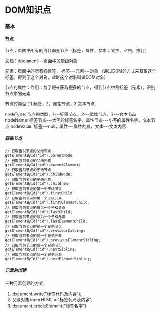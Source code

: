 <!--
 * @Description: In User Settings Edit
 * @Author: your name
 * @Date: 2019-11-21 22:06:00
 * @LastEditTime: 2019-11-21 22:25:09
 * @LastEditors: Please set LastEditors
 -->

# DOM知识点

### 基本

#### 节点

节点：页面中所有的内容都是节点（标签，属性，文本：文字，空格，换行）

文档：document---页面中的顶级对象

元素：页面中的所有的标签， 标签---元素---对象 （通过DOM的方式来获取这个标签，得到了这个对象，此时这个对象叫做DOM对象）

节点的属性：作用：为了将来获取更多的节点，得到节点中的标签（元素），识别节点中的元素

节点的类型：1.标签，2，属性节点，3.文本节点

nodeType: 节点的类型，1---标签节点，2---属性节点，3---文本节点
nodeName: 标签节点---大写的标签名字，属性节点---小写的属性名字，文本节点
nodeValue: 标签---null，属性---属性的值，文本---文本内容

##### 获取节点
```
// 获取当前节点的父级节点
getElementById("id").parentNode;
// 获取当前节点的父级元素
getElementById("id").parentElement;
// 获取当前节点的子级节点
getElementById("id").childNode;
// 获取当前节点的子级元素
getElementById("id").children;
// 获取当前节点的第一个子级节点
getElementById("id").firstChild;
// 获取当前节点的第一个子级元素
getElementById("id").firstElementChild;
// 获取当前节点的最后一个子级节点
getElementById("id").lastChild;
// 获取当前节点的最后一个子级元素
getElementById("id").lastElementChild;
// 获取当前节点的前一个兄弟节点
getElementById("id").previousSibling;
// 获取当前节点的前一个兄弟元素
getElementById("id").previousElementSibling;
// 获取当前节点的后一个兄弟节点
getElementById("id").nextSibling;
// 获取当前节点的后一个兄弟元素
getElementById("id").nextElementSibling;
```

##### 元素的创建

三种元素创建的方式

1. document.write("标签代码及内容");
2. 父级对象.innerHTML = "标签代码及内容";
3. document.createElement("标签名字")
